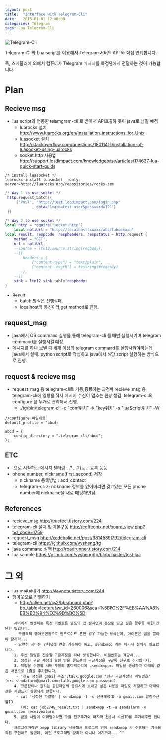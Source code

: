 ```yaml
---
layout: post
title:  "Interface with Telegram-Cli"
date:   2015-01-01 12:00:00
categories: Telegram
tags: Lua Telegram-Cli
---
```


![Telegram-Cli](http://ausdroid.net/wp-content/uploads/2015/09/telegram.jpg)

Telegram-Cli와 Lua script를 이용해서 Telegram 서버의 API 와 직접 연계합니다.

즉, 스케쥴러에 의해서 컴퓨터가 Telegram 메시지를 특정인에게 전달하는 것이 가능합니다.

<!--more-->

# Plan

## Recieve msg
 * lua script와 연동한 telemgram-cli 로 받아서 API호출하 듯이 java로 넘길 예정
   - luarocks 설치 http://www.luarocks.org/en/Installation_instructions_for_Unix
   - luasocket 설치 http://stackoverflow.com/questions/18011416/installation-of-luasocket-using-luarocks
   - socket.http 사용법 http://support.loadimpact.com/knowledgebase/articles/174637-lua-quick-start-guide

```
/* install luasocket */
luarocks install luasocket --only-server=http://luarocks.org/repositories/rocks-scm
```

``` lua
/* Way 1 to use socket */
 http.request_batch({
     {"POST", "http://test.loadimpact.com/login.php"
            , data="login=test_user&password=123"}
 })
```

``` lua
/* Way 2 to use socket */
local http = require("socket.http")
	local notiUrl = "http://localhost:xxxxx/abcd?abcd=aaa"
local result, respcode, respheaders, respstatus = http.request {
    method = "GET",
    url = notiUrl,
    --source = ltn12.source.string(reqbody),
    --[[
        headers = {
            ["content-type"] = "text/plain",
            ["content-length"] = tostring(#reqbody)
        },
    --]]
    sink = ltn12.sink.table(respbody)
}
```
  * Result
    - batch 방식은 진행실패.
    - localhost와 통신이라 get method로 진행.

## request_msg
 * java에서 OS command 실행을 통해 telegram-cli 를 매번 실행시키며 telegram command를 실행시킬 예정.
 * 메시지를 하나 보낼 때 세개 이상의 telegram command를 실행시켜야하는데 java에서 실패. python script로 작성하고 java에서 해당 script 실행하는 방식으로 진행.

## request & recieve msg
 * request_msg 용 telegram-cli르 기동,종료하는 과정이 recieve_msg 용 telegram-cli에 영향을 줘서 메시지 수신이 멈추는 현상 생김. telegram-cli의 configure 를 두개로 분리해서 진행.
   - ./tg/bin/telegram-cli -c "conf위치" -k "key위치" -s "luaScript위치" -W
 
```
//configure 파일내용
default_profile = "abcd;

abcd = {
    config_directory = ".telegram-cli/abcd";
};
```

## ETC 
 * .으로 시작하는 메시지 필터링 : .? , .기능 , .등록 등등
 * phone number, nickname(first_second) 저장
   - nickname 등록방법 : add_contact
   - telegram-cli 가 nickname 정보를 잃어버리면 갖고있는 모든 phone number에 nickname을 새로 매핑하면됨.

## References
  - recieve_msg http://truefeel.tistory.com/224
  - telegram-cli 설치 및 기본구동 http://coffeenix.net/board_view.php?bd_code=1759
  - request_msg http://codeholic.net/post/98145891792/telegram-cli
  - telegram-cli https://github.com/vysheng/tg
  - java command 실행 http://roadrunner.tistory.com/214 
  - lua sample https://github.com/vysheng/tg/blob/master/test.lua

# 그 외
 * lua mail보내기 http://devnote.tistory.com/244
 * 행아웃으로 진행하기
   - http://clien.net/cs2/bbs/board.php?bo_table=lecture&wr_id=260006&sca=%5BPC%2F%EB%AA%A8%EB%B0%94%EC%9D%BC%5D

```
    서버에서 발생하는 특정 이벤트를 별도의 앱 설치없이 폰으로 받고 싶은 경우를 위한 간단한 팁입니다.
    - 구글톡의 행아웃연동으로 안드로이드 폰인 경우 가능한 방식인데, 아이폰은 앱을 깔아야 할거라...
    - 당연히 서버는 인터넷에 연결 가능해야 하고, sendxmpp 라는 패키지 설치가 필요합니다.
    1. 우선 알림을 전송할 구글계정을 하나 생성합니다. 비밀번호는 적당히...
    2. 생성한 구글 계정과 알림 받을 핸드폰의 구글계정을 구글톡 친구로 추가합니다.
    3. 작업을 수행할 서버 계정의 홈디렉토리에 .sendxmpprc 파일을 생성하고 아래와 같은 내용으로 1줄을 추가합니다.
     - '신규 생성한 gmail 주소';talk.google.com '신규 구글계정의 비밀번호' (ex: sendalarm@gmail.com;talk.google.com password)
    4. 크론잡이나 원하는 알립작업의 종료시에 보내고 싶은 내용을 파일로 저장하고 아래와 같은 커맨드가 실행되게 만듭니다.
     - cat '생성된 파일명' | sendxmpp -t -u 신규계정ID -o gmail.com 알림수신할ID
       (예: cat job2748_result.txt | sendxmpp -t -u sendalarm -o gmail.com receivealarm
    5. 받을 사람이 여러명이라면 구글 친구추가와 마지막 전송시 수신ID를 추가해주면 됩니다.
    프로그래머라면 xmpp library 사용해서 프로그램 안에 sendxmpp 가 수행하는 기능을 직접 구현해도 될텐데, 이건 프로그래밍 강좌가 아니니 여기까지... ^^
```
